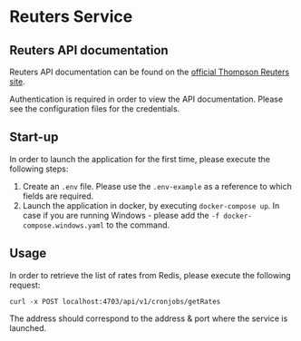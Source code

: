 # Reuters Service

## Reuters API documentation

Reuters API documentation can be found on the [official Thompson Reuters site](https://www.trkd.thomsonreuters.com/SupportSite/Home/Index?ReturnUrl=/SupportSite/TestApi/Catalog#).

Authentication is required in order to view the API documentation. Please see the configuration files for the credentials.

## Start-up

In order to launch the application for the first time, please execute the following steps:

1. Create an `.env` file. Please use the `.env-example` as a reference to which fields are required.
2. Launch the application in docker, by executing `docker-compose up`. In case if you are running Windows - please add the `-f docker-compose.windows.yaml` to the command.

## Usage

In order to retrieve the list of rates from Redis, please execute the following request:
```
curl -x POST localhost:4703/api/v1/cronjobs/getRates
```
The address should correspond to the address & port where the service is launched.